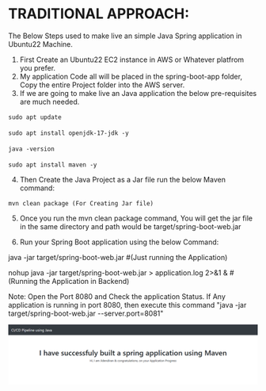 # TRADITIONAL APPROACH:

The Below Steps used to make live an simple Java Spring application in Ubuntu22 Machine.

1. First Create an Ubuntu22 EC2 instance in AWS or Whatever platfrom you prefer.
2. My application Code all will be placed in the spring-boot-app folder, Copy the entire Project folder into the AWS server.
3. If we are going to make live an Java application the below pre-requisites are much needed.

```
sudo apt update

sudo apt install openjdk-17-jdk -y

java -version

sudo apt install maven -y
```

4. Then Create the Java Project as a Jar file run the below Maven command:

```
mvn clean package (For Creating Jar file)
```
5. Once you run the mvn clean package command, You will get the jar file in the same directory and path would be target/spring-boot-web.jar

6. Run your Spring Boot application using the below Command:

java -jar target/spring-boot-web.jar #(Just running the Application)

nohup java -jar target/spring-boot-web.jar > application.log 2>&1 & #(Running the Application in Backend)

Note: Open the Port 8080 and Check the application Status. If Any application is running in port 8080, then execute this command "java -jar target/spring-boot-web.jar --server.port=8081"

![pics/app.png](pics/app.png)


